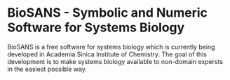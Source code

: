 # BioSANS - <font fg="red">Symbolic and Numeric Software for Systems Biology</font>
BioSANS is a free software for systems biology which is currently being developed in Academia Sinica Institute of Chemistry. The goal of this development is to make systems biology available to non-domain expersts in the easiest possible way.
